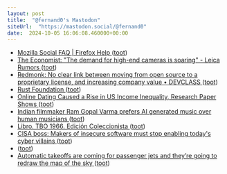 ```yaml
---
layout: post
title:  "@fernand0's Mastodon"
siteUrl:  "https://mastodon.social/@fernand0"
date:  2024-10-05 16:06:08.460000+00:00
---
```

*  [Mozilla Social FAQ \| Firefox Help ](https://support.mozilla.org/en-US/kb/mozilla-social-fa) ([toot](https://mastodon.social/@fernand0/113255669323325804))
*  [The Economist: "The demand for high-end cameras is soaring" - Leica Rumors ](https://leicarumors.com/2024/09/20/the-economist-the-demand-for-high-end-cameras-is-soaring.aspx) ([toot](https://mastodon.social/@fernand0/113255597017628393))
*  [Redmonk: No clear link between moving from open source to a proprietary license, and increasing company value • DEVCLASS ](https://devclass.com/2024/09/09/redmonk-no-clear-link-between-moving-from-open-source-to-a-proprietary-license-and-increasing-company-value) ([toot](https://mastodon.social/@fernand0/113255309453380439))
*  [Rust Foundation ](https://foundation.rust-lang.org/news/latest-rust-foundation-report-details-technical-accomplishments) ([toot](https://mastodon.social/@fernand0/113254610549789221))
*  [Online Dating Caused a Rise in US Income Inequality, Research Paper Shows ](https://www.bnnbloomberg.ca/business/company-news/2024/09/14/online-dating-caused-a-rise-in-us-income-inequality-research-paper-shows) ([toot](https://mastodon.social/@fernand0/113254327616439788))
*  [Indian filmmaker Ram Gopal Varma prefers AI generated music over human musicians ](https://tribune.com.pk/story/2497439/indian-filmmaker-ram-gopal-varma-prefers-ai-generated-music-over-human-musician) ([toot](https://mastodon.social/@fernand0/113254106915448268))
*  [Libro. TBO 1966. Edición Coleccionista ](https://fotografiasenmovimiento.wordpress.com/2024/10/05/libro-tbo-1966-edicion-coleccionista) ([toot](https://mastodon.social/@fernand0/113254084707155311))
*  [CISA boss: Makers of insecure software must stop enabling today's cyber villains ](https://www.theregister.com/2024/09/20/cisa_software_cybercrime_villains) ([toot](https://mastodon.social/@fernand0/113253946356017896))
*  [ ](https://masto.es/@cleopatro) ([toot](https://mastodon.social/@fernand0/113253831725718619))
*  [Automatic takeoffs are coming for passenger jets and they’re going to redraw the map of the sky ](https://edition.cnn.com/travel/embraer-e2-enhanced-takeoff-system/index.htm) ([toot](https://mastodon.social/@fernand0/113253645823626695))
